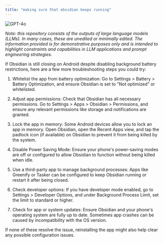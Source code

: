 ```yaml
---
title: "making sure that obsidian keeps running"
---
```

![GPT-4o](https://img.shields.io/badge/GPT--4o-3333FF?style=for-the-badge&logo=openai&logoColor=white)



*Note: this repository consists of the outputs of large language models (LLMs). In many cases, these are unedited or minimally edited. The information provided is for demonstrative purposes only and is intended to highlight constraints and capabilities in LLM applications and prompt engineering strategies.*


If Obsidian is still closing on Android despite disabling background battery restrictions, here are a few more troubleshooting steps you could try:

1. Whitelist the app from battery optimization: Go to Settings > Battery > Battery Optimization, and ensure Obsidian is set to "Not optimized" or whitelisted.


2. Adjust app permissions: Check that Obsidian has all necessary permissions. Go to Settings > Apps > Obsidian > Permissions, and ensure any relevant permissions like storage and notifications are granted.


3. Lock the app in memory: Some Android devices allow you to lock an app in memory. Open Obsidian, open the Recent Apps view, and tap the padlock icon (if available) on Obsidian to prevent it from being killed by the system.


4. Disable Power Saving Mode: Ensure your phone's power-saving modes are off or configured to allow Obsidian to function without being killed when idle.


5. Use a third-party app to manage background processes: Apps like Greenify or Tasker can be configured to keep Obsidian running or restart it after being closed.


6. Check developer options: If you have developer mode enabled, go to Settings > Developer Options, and under Background Process Limit, set the limit to standard or higher.


7. Check for app or system updates: Ensure Obsidian and your phone's operating system are fully up to date. Sometimes app crashes can be caused by incompatibility with the OS version.



If none of these resolve the issue, reinstalling the app might also help clear any possible configuration issues.

